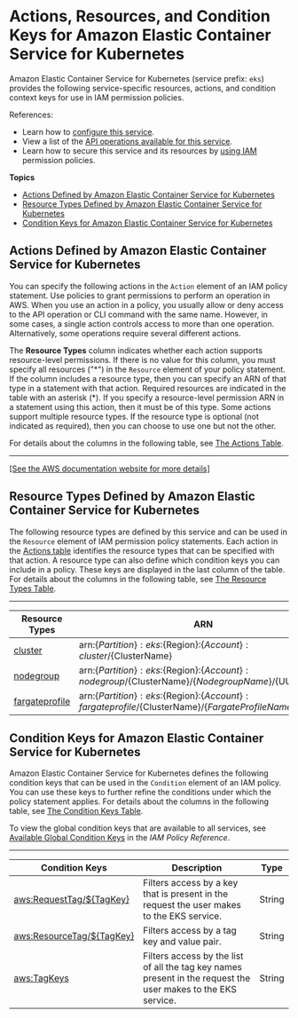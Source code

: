 # Actions, Resources, and Condition Keys for Amazon Elastic Container Service for Kubernetes<a name="list_amazonelasticcontainerserviceforkubernetes"></a>

Amazon Elastic Container Service for Kubernetes \(service prefix: `eks`\) provides the following service\-specific resources, actions, and condition context keys for use in IAM permission policies\.

References:
+ Learn how to [configure this service](https://docs.aws.amazon.com/eks/latest/userguide/)\.
+ View a list of the [API operations available for this service](https://docs.aws.amazon.com/eks/latest/APIReference/)\.
+ Learn how to secure this service and its resources by [using IAM](https://docs.aws.amazon.com/eks/latest/userguide/IAM_policies.html) permission policies\.

**Topics**
+ [Actions Defined by Amazon Elastic Container Service for Kubernetes](#amazonelasticcontainerserviceforkubernetes-actions-as-permissions)
+ [Resource Types Defined by Amazon Elastic Container Service for Kubernetes](#amazonelasticcontainerserviceforkubernetes-resources-for-iam-policies)
+ [Condition Keys for Amazon Elastic Container Service for Kubernetes](#amazonelasticcontainerserviceforkubernetes-policy-keys)

## Actions Defined by Amazon Elastic Container Service for Kubernetes<a name="amazonelasticcontainerserviceforkubernetes-actions-as-permissions"></a>

You can specify the following actions in the `Action` element of an IAM policy statement\. Use policies to grant permissions to perform an operation in AWS\. When you use an action in a policy, you usually allow or deny access to the API operation or CLI command with the same name\. However, in some cases, a single action controls access to more than one operation\. Alternatively, some operations require several different actions\.

The **Resource Types** column indicates whether each action supports resource\-level permissions\. If there is no value for this column, you must specify all resources \("\*"\) in the `Resource` element of your policy statement\. If the column includes a resource type, then you can specify an ARN of that type in a statement with that action\. Required resources are indicated in the table with an asterisk \(\*\)\. If you specify a resource\-level permission ARN in a statement using this action, then it must be of this type\. Some actions support multiple resource types\. If the resource type is optional \(not indicated as required\), then you can choose to use one but not the other\.

For details about the columns in the following table, see [The Actions Table](reference_policies_actions-resources-contextkeys.md#actions_table)\.


****  
[\[See the AWS documentation website for more details\]](http://docs.aws.amazon.com/IAM/latest/UserGuide/list_amazonelasticcontainerserviceforkubernetes.html)

## Resource Types Defined by Amazon Elastic Container Service for Kubernetes<a name="amazonelasticcontainerserviceforkubernetes-resources-for-iam-policies"></a>

The following resource types are defined by this service and can be used in the `Resource` element of IAM permission policy statements\. Each action in the [Actions table](#amazonelasticcontainerserviceforkubernetes-actions-as-permissions) identifies the resource types that can be specified with that action\. A resource type can also define which condition keys you can include in a policy\. These keys are displayed in the last column of the table\. For details about the columns in the following table, see [The Resource Types Table](reference_policies_actions-resources-contextkeys.md#resources_table)\.


****  

| Resource Types | ARN | Condition Keys | 
| --- | --- | --- | 
|   [ cluster ](https://docs.aws.amazon.com/eks/latest/userguide/clusters.html)  |  arn:$\{Partition\}:eks:$\{Region\}:$\{Account\}:cluster/$\{ClusterName\}  |   [ aws:ResourceTag/$\{TagKey\} ](#amazonelasticcontainerserviceforkubernetes-aws_ResourceTag___TagKey_)   | 
|   [ nodegroup ](https://docs.aws.amazon.com/eks/latest/userguide/managed-node-groups.html)  |  arn:$\{Partition\}:eks:$\{Region\}:$\{Account\}:nodegroup/$\{ClusterName\}/$\{NodegroupName\}/$\{UUID\}  |   [ aws:ResourceTag/$\{TagKey\} ](#amazonelasticcontainerserviceforkubernetes-aws_ResourceTag___TagKey_)   | 
|   [ fargateprofile ](https://docs.aws.amazon.com/eks/latest/userguide/fargate-profile.html)  |  arn:$\{Partition\}:eks:$\{Region\}:$\{Account\}:fargateprofile/$\{ClusterName\}/$\{FargateProfileName\}/$\{UUID\}  |   [ aws:ResourceTag/$\{TagKey\} ](#amazonelasticcontainerserviceforkubernetes-aws_ResourceTag___TagKey_)   | 

## Condition Keys for Amazon Elastic Container Service for Kubernetes<a name="amazonelasticcontainerserviceforkubernetes-policy-keys"></a>

Amazon Elastic Container Service for Kubernetes defines the following condition keys that can be used in the `Condition` element of an IAM policy\. You can use these keys to further refine the conditions under which the policy statement applies\. For details about the columns in the following table, see [The Condition Keys Table](reference_policies_actions-resources-contextkeys.md#context_keys_table)\.

To view the global condition keys that are available to all services, see [Available Global Condition Keys](reference_policies_condition-keys.html#AvailableKeys) in the *IAM Policy Reference*\.


****  

| Condition Keys | Description | Type | 
| --- | --- | --- | 
|   [ aws:RequestTag/$\{TagKey\} ](https://docs.aws.amazon.com/eks/latest/userguide/security_iam_service-with-iam.html#security_iam_service-with-iam-tags)  | Filters access by a key that is present in the request the user makes to the EKS service\. | String | 
|   [ aws:ResourceTag/$\{TagKey\} ](https://docs.aws.amazon.com/eks/latest/userguide/security_iam_service-with-iam.html#security_iam_service-with-iam-tags)  | Filters access by a tag key and value pair\. | String | 
|   [ aws:TagKeys ](https://docs.aws.amazon.com/eks/latest/userguide/security_iam_service-with-iam.html#security_iam_service-with-iam-tags)  | Filters access by the list of all the tag key names present in the request the user makes to the EKS service\. | String | 